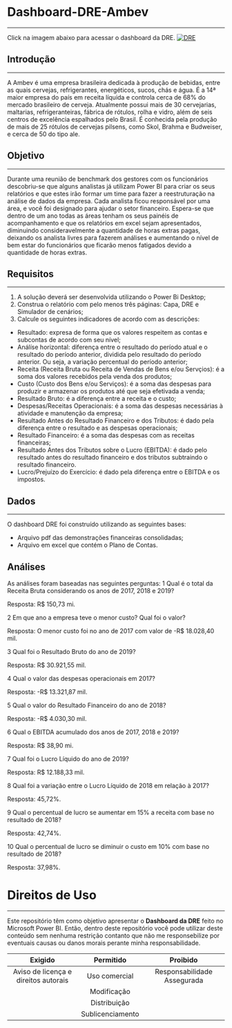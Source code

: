 # Dashboard-DRE-Ambev
***
Click na imagem abaixo para acessar o dashboard da DRE.
[![DRE](https://i.imgur.com/kuAznTC.png)](https://app.powerbi.com/view?r=eyJrIjoiMGMxNDIwNjgtM2RiMC00NzFiLTkyZjQtOWVjNjc5YmM2YzllIiwidCI6IjJlMDg2ODMxLTlkNTAtNDA4Zi04MWMzLTM5Zjc0OTZmYzNmNiJ9&pageName=ReportSectionac00a95ccc4ec0c9d734)


## Introdução
***
A Ambev é uma empresa brasileira dedicada à produção de bebidas, entre as quais cervejas, refrigerantes, energéticos, sucos, chás e água. É a 14ª maior empresa do país em receita líquida e controla cerca de 68% do mercado brasileiro de cerveja. Atualmente possui mais de 30 cervejarias, maltarias, refrigeranteiras, fábrica de rótulos, rolha e vidro, além de seis centros de excelência espalhados pelo Brasil. É conhecida pela produção de mais de 25 rótulos de cervejas pilsens, como Skol, Brahma e Budweiser, e cerca de 50 do tipo ale. 

## Objetivo
***
Durante uma reunião de benchmark dos gestores com os funcionários descobriu-se que alguns analistas já utilizam Power BI para criar os seus relatórios e que estes irão formar um time para fazer a reestruturação na análise de dados da empresa. Cada analista ficou responsável por uma área, e você foi designado para ajudar o setor financeiro.
Espera-se que dentro de um ano todas as áreas tenham os seus painéis de acompanhamento e que os relatórios em excel sejam apresentados, diminuindo consideravelmente a quantidade de horas extras pagas, deixando os analista livres para fazerem análises e aumentando o nível de bem estar do funcionários que ficarão menos fatigados devido a quantidade de horas extras.

## Requisitos
***
1. A solução deverá ser desenvolvida utilizando o Power Bi Desktop;
2. Construa o relatório com pelo menos três páginas: Capa, DRE e Simulador de cenários;
3. Calcule os seguintes indicadores de acordo com as descrições:
- Resultado: expresa de forma que os valores respeitem as contas e subcontas de acordo com seu nível;
- Análíse horizontal: diferença entre o resultado do período atual e o resultado do período anterior, dividida pelo resultado do período anterior. Ou seja, a variação percentual do período anterior;
- Receita (Receita Bruta ou Receita de Vendas de Bens e/ou Servçios): é a soma dos valores recebidos pela venda dos produtos;
- Custo (Custo dos Bens e/ou Serviços): é a soma das despesas para produzir e armazenar os produtos até que seja efetivada a venda;
- Resultado Bruto: é a diferença entre a receita e o custo;
- Despesas/Receitas Operacionais: é a soma das despesas necessárias à atividade e manutenção da empresa;
- Resultado Antes do Resultado Financeiro e dos Tributos: é dado pela diferença entre o resultado e as despesas operacionais;
- Resultado Financeiro: é a soma das despesas com as receitas financeiras;
- Resultado Antes dos Tributos sobre o Lucro (EBITDA): é dado pelo resultado antes do resultado financeiro e dos tributos subtraindo o resultado financeiro.
- Lucro/Prejuízo do Exercício: é dado pela diferença entre o EBITDA e os impostos.

## Dados
***
O dashboard DRE foi construído utilizando as seguintes bases:
- Arquivo pdf das demonstrações financeiras consolidadas;
- Arquivo em excel que contém o Plano de Contas.

## Análises
As análises foram baseadas nas seguintes perguntas:
1 Qual é o total da Receita Bruta considerando os anos de 2017, 2018 e 2019?

Resposta: R$ 150,73 mi.

2 Em que ano a empresa teve o menor custo? Qual foi o valor?

Resposta: O menor custo foi no ano de 2017 com valor de  -R$ 18.028,40 mil.

3 Qual foi o Resultado Bruto do ano de 2019?

Resposta: R$ 30.921,55 mil.

4 Qual o valor das despesas operacionais em 2017?

Resposta: -R$ 13.321,87 mil.

5 Qual o valor do Resultado Financeiro do ano de 2018?

Resposta: -R$ 4.030,30 mil.

6 Qual o EBITDA acumulado dos anos de 2017, 2018 e 2019?

Resposta: R$ 38,90 mi.

7 Qual foi o Lucro Líquido do ano de 2019?

Resposta: R$ 12.188,33 mil.

8 Qual foi a variação entre o Lucro Líquido de 2018 em relação à 2017?

Resposta: 45,72%.

9 Qual o percentual de lucro se aumentar em 15% a receita com base no resultado de 2018?

Resposta:  42,74%.

10 Qual o percentual de lucro se diminuir o custo em 10% com base no resultado de 2018?

Resposta:  37,98%.

# Direitos de Uso
***
Este repositório têm como objetivo apresentar o **Dashboard da DRE** feito no Microsoft Power BI. Então, dentro deste repositório você pode utilizar deste conteúdo sem nenhuma restrição contanto que não me responsebilize por eventuais causas ou danos morais perante minha responsabilidade.	

Exigido | Permitido | Proibido
:---: | :---: | :---:
Aviso de licença e direitos autorais | Uso comercial | Responsabilidade Assegurada
 || Modificação ||	
 || Distribuição ||	
 || Sublicenciamento || 	






